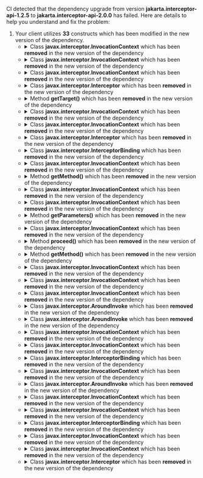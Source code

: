 CI detected that the dependency upgrade from version **jakarta.interceptor-api-1.2.5** to **jakarta.interceptor-api-2.0.0** has failed. Here are details to help you understand and fix the problem:
1. Your client utilizes **33** constructs which has been modified in the new version of the dependency.
   * <details>
        <summary>Class <b>javax.interceptor.InvocationContext</b> which has been <b>removed</b> in the new version of the dependency</summary>
            
        * <details>
          <summary>The failure is identified from the logs generated in the build process. </summary>
          

          </details>
            
     </details>
   * <details>
        <summary>Class <b>javax.interceptor.InvocationContext</b> which has been <b>removed</b> in the new version of the dependency</summary>
            
        * <details>
          <summary>The failure is identified from the logs generated in the build process. </summary>
          
            *   >[[ERROR] /cdi-test/cdi-test-core/src/main/java/de/hilling/junit/cdi/scope/CallRedirectionInterceptor.java:[28,38] cannot find symbol<br>&nbsp;&nbsp;&nbsp;&nbsp;  symbol:   class InvocationContext
  location: class de.hilling.junit.cdi.scope.CallRedirectionInterceptor
](https://github.com/chains-project/breaking-good/actions/runs/8110103454/job/22166641300#step:4:1278)
            *   An error was detected in line 28 which is making use of an outdated API.
             ``` java
             28   javax.interceptor.InvocationContext ctx;
            ```

          </details>
            
     </details>
   * <details>
        <summary>Class <b>javax.interceptor.InvocationContext</b> which has been <b>removed</b> in the new version of the dependency</summary>
            
        * <details>
          <summary>The failure is identified from the logs generated in the build process. </summary>
          
            *   >[[ERROR] /cdi-test/cdi-test-core/src/main/java/de/hilling/junit/cdi/scope/CallRedirectionInterceptor.java:[40,36] cannot find symbol<br>&nbsp;&nbsp;&nbsp;&nbsp;  symbol:   class InvocationContext
  location: class de.hilling.junit.cdi.scope.CallRedirectionInterceptor
](https://github.com/chains-project/breaking-good/actions/runs/8110103454/job/22166641300#step:4:1279)
            *   An error was detected in line 40 which is making use of an outdated API.
             ``` java
             40   javax.interceptor.InvocationContext ctx;
            ```

          </details>
            
     </details>
   * <details>
        <summary>Class <b>javax.interceptor.Interceptor</b> which has been <b>removed</b> in the new version of the dependency</summary>
            
        * <details>
          <summary>The failure is identified from the logs generated in the build process. </summary>
          
            *   >[[ERROR] /cdi-test/cdi-test-core/src/main/java/de/hilling/junit/cdi/scope/CallRedirectionInterceptor.java:[18,2] cannot find symbol<br>&nbsp;&nbsp;&nbsp;&nbsp;  symbol: class Interceptor
](https://github.com/chains-project/breaking-good/actions/runs/8110103454/job/22166641300#step:4:1277)
            *   An error was detected in line 18 which is making use of an outdated API.
             ``` java
             18   @javax.interceptor.Interceptor;
            ```

          </details>
            
     </details>
   * <details>
        <summary>Method <b>getTarget()</b> which has been <b>removed</b> in the new version of the dependency</summary>
            
        * <details>
          <summary>The failure is identified from the logs generated in the build process. </summary>
          

          </details>
            
     </details>
   * <details>
        <summary>Class <b>javax.interceptor.InvocationContext</b> which has been <b>removed</b> in the new version of the dependency</summary>
            
        * <details>
          <summary>The failure is identified from the logs generated in the build process. </summary>
          

          </details>
            
     </details>
   * <details>
        <summary>Class <b>javax.interceptor.InvocationContext</b> which has been <b>removed</b> in the new version of the dependency</summary>
            
        * <details>
          <summary>The failure is identified from the logs generated in the build process. </summary>
          

          </details>
            
     </details>
   * <details>
        <summary>Class <b>javax.interceptor.Interceptor</b> which has been <b>removed</b> in the new version of the dependency</summary>
            
        * <details>
          <summary>The failure is identified from the logs generated in the build process. </summary>
          
            *   >[[ERROR] /cdi-test/cdi-test-core/src/main/java/de/hilling/junit/cdi/scope/CallRedirectionInterceptor.java:[11,25] package javax.interceptor does not exist<br>&nbsp;&nbsp;&nbsp;&nbsp;](https://github.com/chains-project/breaking-good/actions/runs/8110103454/job/22166641300#step:4:1275)
            *   An error was detected in line 11 which is making use of an outdated API.
             ``` java
             11   import javax.interceptor.Interceptor;;
            ```

          </details>
            
     </details>
   * <details>
        <summary>Class <b>javax.interceptor.InterceptorBinding</b> which has been <b>removed</b> in the new version of the dependency</summary>
            
        * <details>
          <summary>The failure is identified from the logs generated in the build process. </summary>
          
            *   >[[ERROR] /cdi-test/cdi-test-core/src/main/java/de/hilling/junit/cdi/scope/Replaceable.java:[13,2] cannot find symbol<br>&nbsp;&nbsp;&nbsp;&nbsp;  symbol: class InterceptorBinding
](https://github.com/chains-project/breaking-good/actions/runs/8110103454/job/22166641300#step:4:1273)
            *   An error was detected in line 13 which is making use of an outdated API.
             ``` java
             13   @javax.interceptor.InterceptorBinding;
            ```

          </details>
            
     </details>
   * <details>
        <summary>Class <b>javax.interceptor.InvocationContext</b> which has been <b>removed</b> in the new version of the dependency</summary>
            
        * <details>
          <summary>The failure is identified from the logs generated in the build process. </summary>
          

          </details>
            
     </details>
   * <details>
        <summary>Method <b>getMethod()</b> which has been <b>removed</b> in the new version of the dependency</summary>
            
        * <details>
          <summary>The failure is identified from the logs generated in the build process. </summary>
          

          </details>
            
     </details>
   * <details>
        <summary>Class <b>javax.interceptor.InvocationContext</b> which has been <b>removed</b> in the new version of the dependency</summary>
            
        * <details>
          <summary>The failure is identified from the logs generated in the build process. </summary>
          

          </details>
            
     </details>
   * <details>
        <summary>Class <b>javax.interceptor.InvocationContext</b> which has been <b>removed</b> in the new version of the dependency</summary>
            
        * <details>
          <summary>The failure is identified from the logs generated in the build process. </summary>
          

          </details>
            
     </details>
   * <details>
        <summary>Method <b>getParameters()</b> which has been <b>removed</b> in the new version of the dependency</summary>
            
        * <details>
          <summary>The failure is identified from the logs generated in the build process. </summary>
          

          </details>
            
     </details>
   * <details>
        <summary>Class <b>javax.interceptor.InvocationContext</b> which has been <b>removed</b> in the new version of the dependency</summary>
            
        * <details>
          <summary>The failure is identified from the logs generated in the build process. </summary>
          

          </details>
            
     </details>
   * <details>
        <summary>Method <b>proceed()</b> which has been <b>removed</b> in the new version of the dependency</summary>
            
        * <details>
          <summary>The failure is identified from the logs generated in the build process. </summary>
          

          </details>
            
     </details>
   * <details>
        <summary>Method <b>getMethod()</b> which has been <b>removed</b> in the new version of the dependency</summary>
            
        * <details>
          <summary>The failure is identified from the logs generated in the build process. </summary>
          

          </details>
            
     </details>
   * <details>
        <summary>Class <b>javax.interceptor.InvocationContext</b> which has been <b>removed</b> in the new version of the dependency</summary>
            
        * <details>
          <summary>The failure is identified from the logs generated in the build process. </summary>
          

          </details>
            
     </details>
   * <details>
        <summary>Class <b>javax.interceptor.InvocationContext</b> which has been <b>removed</b> in the new version of the dependency</summary>
            
        * <details>
          <summary>The failure is identified from the logs generated in the build process. </summary>
          

          </details>
            
     </details>
   * <details>
        <summary>Class <b>javax.interceptor.InvocationContext</b> which has been <b>removed</b> in the new version of the dependency</summary>
            
        * <details>
          <summary>The failure is identified from the logs generated in the build process. </summary>
          

          </details>
            
     </details>
   * <details>
        <summary>Class <b>javax.interceptor.AroundInvoke</b> which has been <b>removed</b> in the new version of the dependency</summary>
            
        * <details>
          <summary>The failure is identified from the logs generated in the build process. </summary>
          
            *   >[[ERROR] /cdi-test/cdi-test-core/src/main/java/de/hilling/junit/cdi/scope/CallRedirectionInterceptor.java:[27,6] cannot find symbol<br>&nbsp;&nbsp;&nbsp;&nbsp;  symbol:   class AroundInvoke
  location: class de.hilling.junit.cdi.scope.CallRedirectionInterceptor
](https://github.com/chains-project/breaking-good/actions/runs/8110103454/job/22166641300#step:4:1281)
            *   An error was detected in line 27 which is making use of an outdated API.
             ``` java
             27   @javax.interceptor.AroundInvoke;
            ```

          </details>
            
     </details>
   * <details>
        <summary>Class <b>javax.interceptor.AroundInvoke</b> which has been <b>removed</b> in the new version of the dependency</summary>
            
        * <details>
          <summary>The failure is identified from the logs generated in the build process. </summary>
          
            *   >[[ERROR] /cdi-test/cdi-test-core/src/main/java/de/hilling/junit/cdi/scope/CallRedirectionInterceptor.java:[27,6] cannot find symbol<br>&nbsp;&nbsp;&nbsp;&nbsp;  symbol:   class AroundInvoke
  location: class de.hilling.junit.cdi.scope.CallRedirectionInterceptor
](https://github.com/chains-project/breaking-good/actions/runs/8110103454/job/22166641300#step:4:1281)
            *   An error was detected in line 27 which is making use of an outdated API.
             ``` java
             27   @javax.interceptor.AroundInvoke;
            ```

          </details>
            
     </details>
   * <details>
        <summary>Class <b>javax.interceptor.InvocationContext</b> which has been <b>removed</b> in the new version of the dependency</summary>
            
        * <details>
          <summary>The failure is identified from the logs generated in the build process. </summary>
          

          </details>
            
     </details>
   * <details>
        <summary>Class <b>javax.interceptor.InvocationContext</b> which has been <b>removed</b> in the new version of the dependency</summary>
            
        * <details>
          <summary>The failure is identified from the logs generated in the build process. </summary>
          
            *   >[[ERROR] /cdi-test/cdi-test-core/src/main/java/de/hilling/junit/cdi/scope/CallRedirectionInterceptor.java:[12,25] package javax.interceptor does not exist<br>&nbsp;&nbsp;&nbsp;&nbsp;](https://github.com/chains-project/breaking-good/actions/runs/8110103454/job/22166641300#step:4:1276)
            *   An error was detected in line 12 which is making use of an outdated API.
             ``` java
             12   import javax.interceptor.InvocationContext;;
            ```

          </details>
            
     </details>
   * <details>
        <summary>Class <b>javax.interceptor.InterceptorBinding</b> which has been <b>removed</b> in the new version of the dependency</summary>
            
        * <details>
          <summary>The failure is identified from the logs generated in the build process. </summary>
          
            *   >[[ERROR] /cdi-test/cdi-test-core/src/main/java/de/hilling/junit/cdi/scope/Replaceable.java:[5,25] package javax.interceptor does not exist<br>&nbsp;&nbsp;&nbsp;&nbsp;](https://github.com/chains-project/breaking-good/actions/runs/8110103454/job/22166641300#step:4:1272)
            *   An error was detected in line 5 which is making use of an outdated API.
             ``` java
             5   import javax.interceptor.InterceptorBinding;;
            ```

          </details>
            
     </details>
   * <details>
        <summary>Class <b>javax.interceptor.InvocationContext</b> which has been <b>removed</b> in the new version of the dependency</summary>
            
        * <details>
          <summary>The failure is identified from the logs generated in the build process. </summary>
          

          </details>
            
     </details>
   * <details>
        <summary>Class <b>javax.interceptor.AroundInvoke</b> which has been <b>removed</b> in the new version of the dependency</summary>
            
        * <details>
          <summary>The failure is identified from the logs generated in the build process. </summary>
          
            *   >[[ERROR] /cdi-test/cdi-test-core/src/main/java/de/hilling/junit/cdi/scope/CallRedirectionInterceptor.java:[10,25] package javax.interceptor does not exist<br>&nbsp;&nbsp;&nbsp;&nbsp;](https://github.com/chains-project/breaking-good/actions/runs/8110103454/job/22166641300#step:4:1274)
            *   An error was detected in line 10 which is making use of an outdated API.
             ``` java
             10   import javax.interceptor.AroundInvoke;;
            ```

          </details>
            
     </details>
   * <details>
        <summary>Class <b>javax.interceptor.InvocationContext</b> which has been <b>removed</b> in the new version of the dependency</summary>
            
        * <details>
          <summary>The failure is identified from the logs generated in the build process. </summary>
          

          </details>
            
     </details>
   * <details>
        <summary>Class <b>javax.interceptor.InvocationContext</b> which has been <b>removed</b> in the new version of the dependency</summary>
            
        * <details>
          <summary>The failure is identified from the logs generated in the build process. </summary>
          
            *   >[[ERROR] /cdi-test/cdi-test-core/src/main/java/de/hilling/junit/cdi/scope/CallRedirectionInterceptor.java:[55,29] cannot find symbol<br>&nbsp;&nbsp;&nbsp;&nbsp;  symbol:   class InvocationContext
  location: class de.hilling.junit.cdi.scope.CallRedirectionInterceptor
](https://github.com/chains-project/breaking-good/actions/runs/8110103454/job/22166641300#step:4:1280)
            *   An error was detected in line 55 which is making use of an outdated API.
             ``` java
             55   javax.interceptor.InvocationContext ctx;
            ```

          </details>
            
     </details>
   * <details>
        <summary>Class <b>javax.interceptor.InterceptorBinding</b> which has been <b>removed</b> in the new version of the dependency</summary>
            
        * <details>
          <summary>The failure is identified from the logs generated in the build process. </summary>
          
            *   >[[ERROR] /cdi-test/cdi-test-core/src/main/java/de/hilling/junit/cdi/scope/Replaceable.java:[13,2] cannot find symbol<br>&nbsp;&nbsp;&nbsp;&nbsp;  symbol: class InterceptorBinding
](https://github.com/chains-project/breaking-good/actions/runs/8110103454/job/22166641300#step:4:1273)
            *   An error was detected in line 13 which is making use of an outdated API.
             ``` java
             13   @javax.interceptor.InterceptorBinding;
            ```

          </details>
            
     </details>
   * <details>
        <summary>Class <b>javax.interceptor.InvocationContext</b> which has been <b>removed</b> in the new version of the dependency</summary>
            
        * <details>
          <summary>The failure is identified from the logs generated in the build process. </summary>
          

          </details>
            
     </details>
   * <details>
        <summary>Class <b>javax.interceptor.InvocationContext</b> which has been <b>removed</b> in the new version of the dependency</summary>
            
        * <details>
          <summary>The failure is identified from the logs generated in the build process. </summary>
          

          </details>
            
     </details>
   * <details>
        <summary>Class <b>javax.interceptor.Interceptor</b> which has been <b>removed</b> in the new version of the dependency</summary>
            
        * <details>
          <summary>The failure is identified from the logs generated in the build process. </summary>
          
            *   >[[ERROR] /cdi-test/cdi-test-core/src/main/java/de/hilling/junit/cdi/scope/CallRedirectionInterceptor.java:[18,2] cannot find symbol<br>&nbsp;&nbsp;&nbsp;&nbsp;  symbol: class Interceptor
](https://github.com/chains-project/breaking-good/actions/runs/8110103454/job/22166641300#step:4:1277)
            *   An error was detected in line 18 which is making use of an outdated API.
             ``` java
             18   @javax.interceptor.Interceptor;
            ```

          </details>
            
     </details>


